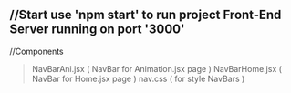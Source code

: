 //Start
use 'npm start' to run project
Front-End Server running on port '3000'
--------------------------------------- 


//Components
>NavBarAni.jsx     ( NavBar for Animation.jsx page )
>NavBarHome.jsx    ( NavBar for Home.jsx page )
>nav.css           ( for style NavBars )